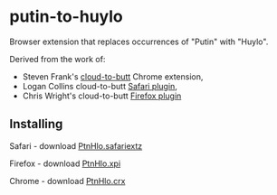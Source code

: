 putin-to-huylo
==============

  Browser extension that replaces occurrences of "Putin" with "Huylo".


Derived from the work of:
- Steven Frank's [cloud-to-butt](https://github.com/panicsteve/cloud-to-butt) Chrome extension, 
- Logan Collins cloud-to-butt [Safari plugin](https://github.com/logancollins/cloud-to-butt-safari),
- Chris Wright's cloud-to-butt [Firefox plugin](https://github.com/DaveRandom/cloud-to-butt-mozilla)

## Installing

Safari - download [PtnHlo.safariextz](https://github.com/rfhfntkm/putin-to-huylo/blob/master/Safari/PtnHlo.safariextz?raw=true)

Firefox - download [PtnHlo.xpi](https://github.com/rfhfntkm/putin-to-huylo/blob/master/Firefox/PtnHlo.xpi)

Chrome - download [PtnHlo.crx](https://github.com/rfhfntkm/putin-to-huylo/blob/master/Chrome/PtnHlo.crx)
